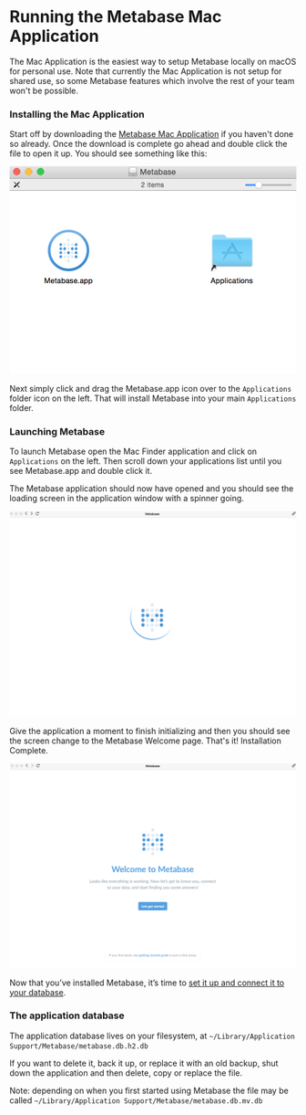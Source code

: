# Running the Metabase Mac Application

The Mac Application is the easiest way to setup Metabase locally on macOS for personal use.
Note that currently the Mac Application is not setup for shared use, so some Metabase features which involve the rest of your team won't be possible.

### Installing the Mac Application

Start off by downloading the [Metabase Mac Application](https://metabase.com/start/mac.html) if you haven't done so already.
Once the download is complete go ahead and double click the file to open it up. You should see something like this:

![macinstaller](images/MacInstaller.png)

Next simply click and drag the Metabase.app icon over to the `Applications` folder icon on the left.  That will install Metabase into your main `Applications` folder.


### Launching Metabase

To launch Metabase open the Mac Finder application and click on `Applications` on the left.  Then scroll down your applications list until you see Metabase.app and double click it.

The Metabase application should now have opened and you should see the loading screen in the application window with a spinner going.

![macloading](images/MacLoading.png)

Give the application a moment to finish initializing and then you should see the screen change to the Metabase Welcome page.  That's it!  Installation Complete.

![macwelcome](images/MacWelcome.png)

Now that you’ve installed Metabase, it’s time to [set it up and connect it to your database](../setting-up-metabase.md).

### The application database

The application database lives on your filesystem, at
`~/Library/Application Support/Metabase/metabase.db.h2.db`

If you want to delete it, back it up, or replace it with an old backup, shut down the application and then delete, copy or replace the file.

Note: depending on when you first started using Metabase the file may be called
`~/Library/Application Support/Metabase/metabase.db.mv.db`

